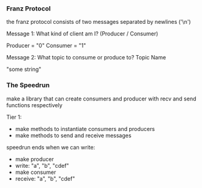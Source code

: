 ### Franz Protocol
the franz protocol consists of two messages separated by newlines ('\n')

Message 1: What kind of client am I?
(Producer / Consumer)

Producer = "0"
Consumer = "1"

Message 2: What topic to consume or produce to?
Topic Name

"some string"

### The Speedrun
make a library that can create consumers and producer with recv and 
send functions respectively

Tier 1: 
- make methods to instantiate consumers and producers
- make methods to send and receive messages

speedrun ends when we can write:
-  make producer
-  write: "a", "b", "cdef"
- make consumer
- receive: "a", "b", "cdef"


